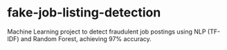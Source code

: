 # fake-job-listing-detection
Machine Learning project to detect fraudulent job postings using NLP (TF-IDF) and Random Forest, achieving 97% accuracy.
